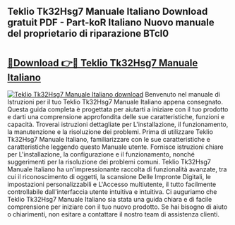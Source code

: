 ## Teklio Tk32Hsg7 Manuale Italiano Download gratuit PDF - Part-koR Italiano Nuovo manuale del proprietario di riparazione BTcl0

# <h2><a href="http://dfdxyiz.blite.top/?on=Teklio+Tk32Hsg7+Manuale+Italiano">🔗Download 👉🔴 Teklio Tk32Hsg7 Manuale Italiano</a></h2>

[![Teklio Tk32Hsg7 Manuale Italiano download](https://i.imgur.com/lujVjoI.png)](http://dfdxyiz.blite.top/?on=Teklio+Tk32Hsg7+Manuale+Italiano)
Benvenuto nel manuale di Istruzioni per il tuo Teklio Tk32Hsg7 Manuale Italiano appena consegnato. Questa guida completa è progettata per aiutarti a iniziare con il tuo prodotto e darti una comprensione approfondita delle sue caratteristiche, funzioni e capacità. Troverai istruzioni dettagliate per L'installazione, il funzionamento, la manutenzione e la risoluzione dei problemi. Prima di utilizzare Teklio Tk32Hsg7 Manuale Italiano, familiarizzare con le sue caratteristiche e caratteristiche leggendo questo Manuale utente. Fornisce istruzioni chiare per L'installazione, la configurazione e il funzionamento, nonché suggerimenti per la risoluzione dei problemi comuni. Teklio Tk32Hsg7 Manuale Italiano ha un'impressionante raccolta di funzionalità avanzate, tra cui il riconoscimento di oggetti, la scansione Delle Impronte Digitali, le impostazioni personalizzabili e L'Accesso multiutente, il tutto facilmente controllabile dall'interfaccia utente intuitiva e intuitiva. Ci auguriamo che Teklio Tk32Hsg7 Manuale Italiano sia stata una guida chiara e di facile comprensione per iniziare con il tuo nuovo prodotto. Se hai bisogno di aiuto o chiarimenti, non esitare a contattare il nostro team di assistenza clienti.
